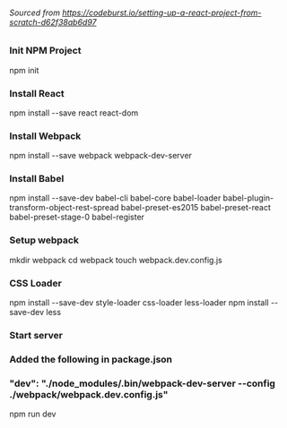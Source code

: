 ###### Sourced from https://codeburst.io/setting-up-a-react-project-from-scratch-d62f38ab6d97

### Init NPM Project
npm init

### Install React
npm install --save react react-dom

### Install Webpack
npm install --save webpack webpack-dev-server

### Install Babel
npm install --save-dev babel-cli babel-core babel-loader babel-plugin-transform-object-rest-spread babel-preset-es2015 babel-preset-react babel-preset-stage-0 babel-register

### Setup webpack
mkdir webpack
cd webpack
touch webpack.dev.config.js

### CSS Loader
npm install --save-dev style-loader css-loader less-loader
npm install --save-dev less

### Start server
### Added the following in package.json
### "dev": "./node_modules/.bin/webpack-dev-server --config ./webpack/webpack.dev.config.js"
npm run dev
